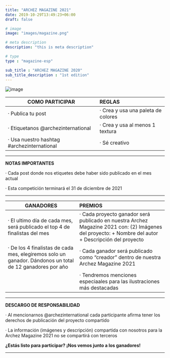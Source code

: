 ```yaml
---
title: "ARCHEZ MAGAZINE 2021"
date: 2019-10-29T13:49:23+06:00
draft: false

# image
image: "images/magazine.png"

# meta description
description: "this is meta description"

# type
type : "magazine-esp"

sub_title : "ARCHEZ MAGAZINE 2020"
sub_title_description : "1st edition"
---
```


![image](../../images/magazine_eng.jpeg)

|**COMO PARTICIPAR**                        |**REGLAS**
| -------------------------------------     |:---------------------------------
|· Publica tu post                          |· Crea y usa una paleta de colores
|· Etiquetanos @archezinternational         |· Crea y usa al menos 1 textura 
|· Usa nuestro hashtag #archezinternational |· Sé creativo
---

**NOTAS IMPORTANTES**

· Cada post donde nos etiquetes debe haber sido publicado en el mes actual

· Esta competición terminará el 31 de diciembre de 2021

---

|**GANADORES**|**PREMIOS**
| --------------------------------- |:---------------------------------
|· El ultimo día de cada mes, será publicado el top 4 de finalistas del mes|· Cada proyecto ganador será publicado en nuestra Archez Magazine 2021 con: (2) Imágenes del proyecto: + Nombre del autor + Descripción del proyecto
|· De los 4 finalistas de cada mes, elegiremos solo un ganador. Dándonos un total de 12 ganadores por año|· Cada ganador será publicado como “creador” dentro de nuestra Archez Magazine 2021
||· Tendremos menciones especiaales para las ilustraciones más destacadas
---

**DESCARGO DE RESPONSABILIDAD**

· Al mencionarnos @archezinternational cada participante afirma tener los derechos de publicación del proyecto compartido

· La información (imágenes y descripción) compartida con nosotros para la Archez Magazine 2021 no se compartirá con terceros

**¿Estás listo para participar? ¡Nos vemos junto a los ganadores!**

---